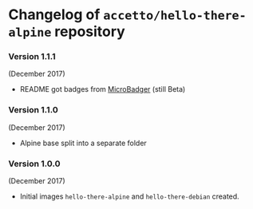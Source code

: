 # Changelog of `accetto/hello-there-alpine` repository

### Version 1.1.1

(December 2017)

- README got badges from [MicroBadger](https://microbadger.com/) (still Beta)

### Version 1.1.0

(December 2017)

- Alpine base split into a separate folder

### Version 1.0.0

(December 2017)

- Initial images `hello-there-alpine` and `hello-there-debian` created.
